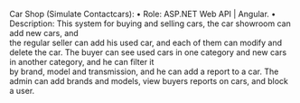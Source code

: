 Car Shop (Simulate Contactcars):
• Role: ASP.NET Web API | Angular.
• Description: This system for buying and selling cars, the car showroom can add new cars, and   
   the regular seller can add his used car, and each of them can modify and delete the car.
   The buyer can see used cars in one category and new cars in another category, and he can filter it   
   by brand, model and transmission, and he can add a report to a car. 
   The admin can add brands and models, view buyers reports on cars, and block a user.

